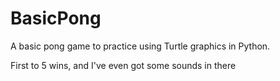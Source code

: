 # BasicPong
A basic pong game to practice using Turtle graphics in Python.

First to 5 wins, and I've even got some sounds in there
